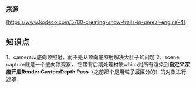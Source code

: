 ### 来源
[https://www.kodeco.com/5760-creating-snow-trails-in-unreal-engine-4]


## 知识点
1、camera从底向顶照射，而不是从顶向底照射解决大肚子的问题
2、scene capture就是一个底向顶观察， 它带有后期处理材质which对所有渲染到**自定义深度开启Render CustomDepth Pass**（之前那个是用粒子层区分的）的对象进行遮罩